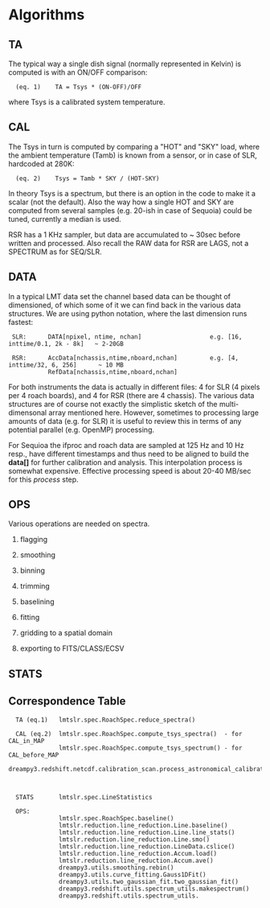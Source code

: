 # Algorithms

## TA 

The typical way a single dish signal (normally represented in Kelvin) is computed is with an ON/OFF comparison:

      (eq. 1)    TA = Tsys * (ON-OFF)/OFF

where Tsys is a calibrated system temperature.

## CAL

The Tsys in turn is computed by comparing a "HOT" and "SKY" load, where the ambient temperature (Tamb) is known
from a sensor, or in case of SLR, hardcoded at 280K:

      (eq. 2)    Tsys = Tamb * SKY / (HOT-SKY)

In theory Tsys is a spectrum, but there is an option in the code to make it a scalar (not the default).
Also the way how a single HOT and SKY are computed from several samples (e.g. 20-ish in case of Sequoia)
could be tuned, currently a median is used.

RSR has a 1 KHz sampler, but data are accumulated to ~ 30sec before written and processed. Also recall the RAW data
for RSR are LAGS, not a SPECTRUM as for SEQ/SLR.

## DATA

In a typical LMT data set the channel based data can be thought of dimensioned, of which some of it we can find
back in the various data structures. We are using python notation, where the last dimension runs fastest:

     SLR:      DATA[npixel, ntime, nchan]                   e.g. [16, inttime/0.1, 2k - 8k]   ~ 2-20GB

     RSR:      AccData[nchassis,ntime,nboard,nchan]         e.g. [4, inttime/32, 6, 256]      ~ 10 MB
               RefData[nchassis,ntime,nboard,nchan]

For both instruments the data is actually in different files:   4 for SLR (4 pixels per 4 roach boards), and 4 for RSR
(there are 4 chassis). The various data structures are of course not exactly the simplistic sketch of the
multi-dimensonal array mentioned here. However, sometimes to processing large amounts of data (e.g. for SLR) it is
useful to review this in terms of any potential parallel (e.g. OpenMP) processing.

For Sequioa the ifproc and roach data are sampled at 125 Hz and 10 Hz resp., have different timestamps and thus
need to be aligned to build the **data[]** for further calibration and analysis. This interpolation process is
somewhat expensive. Effective processing speed is about 20-40 MB/sec for this *process* step.

## OPS

Various operations are needed on spectra.

1. flagging

1. smoothing

1. binning

1. trimming

1. baselining

1. fitting

1. gridding to a spatial domain

1. exporting to FITS/CLASS/ECSV

## STATS


## Correspondence Table


      TA (eq.1)   lmtslr.spec.RoachSpec.reduce_spectra()

      CAL (eq.2)  lmtslr.spec.RoachSpec.compute_tsys_spectra()  - for CAL_in_MAP
                  lmtslr.spec.RoachSpec.compute_tsys_spectrum() - for CAL_before_MAP
		  dreampy3.redshift.netcdf.calibration_scan.process_astronomical_calibration()

		  

      STATS       lmtslr.spec.LineStatistics
      
      OPS:
                  lmtslr.spec.RoachSpec.baseline()
                  lmtslr.reduction.line_reduction.Line.baseline()
                  lmtslr.reduction.line_reduction.Line.line_stats()
                  lmtslr.reduction.line_reduction.Line.smo()
                  lmtslr.reduction.line_reduction.LineData.cslice()
                  lmtslr.reduction.line_reduction.Accum.load()
                  lmtslr.reduction.line_reduction.Accum.ave()
                  dreampy3.utils.smoothing.rebin()
                  dreampy3.utils.curve_fitting.Gauss1DFit()
                  dreampy3.utils.two_gaussian_fit.two_gaussian_fit()
                  dreampy3.redshift.utils.spectrum_utils.makespectrum()
                  dreampy3.redshift.utils.spectrum_utils.
		  		  		  
		  
		  

